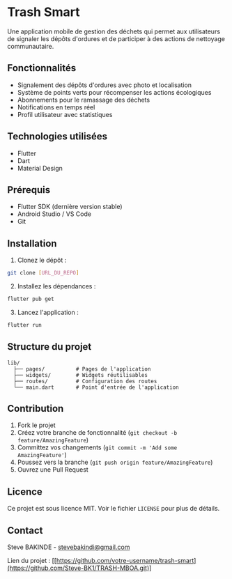 # Trash Smart

Une application mobile de gestion des déchets qui permet aux utilisateurs de signaler les dépôts d'ordures et de participer à des actions de nettoyage communautaire.

## Fonctionnalités

- Signalement des dépôts d'ordures avec photo et localisation
- Système de points verts pour récompenser les actions écologiques
- Abonnements pour le ramassage des déchets
- Notifications en temps réel
- Profil utilisateur avec statistiques

## Technologies utilisées

- Flutter
- Dart
- Material Design

## Prérequis

- Flutter SDK (dernière version stable)
- Android Studio / VS Code
- Git

## Installation

1. Clonez le dépôt :
```bash
git clone [URL_DU_REPO]
```

2. Installez les dépendances :
```bash
flutter pub get
```

3. Lancez l'application :
```bash
flutter run
```

## Structure du projet

```
lib/
  ├── pages/          # Pages de l'application
  ├── widgets/        # Widgets réutilisables
  ├── routes/         # Configuration des routes
  └── main.dart       # Point d'entrée de l'application
```

## Contribution

1. Fork le projet
2. Créez votre branche de fonctionnalité (`git checkout -b feature/AmazingFeature`)
3. Committez vos changements (`git commit -m 'Add some AmazingFeature'`)
4. Poussez vers la branche (`git push origin feature/AmazingFeature`)
5. Ouvrez une Pull Request

## Licence

Ce projet est sous licence MIT. Voir le fichier `LICENSE` pour plus de détails.

## Contact

Steve BAKINDE - stevebakindi@gmail.com

Lien du projet : [[https://github.com/votre-username/trash-smart](https://github.com/Steve-BK1/TRASH-MBOA.git)]
